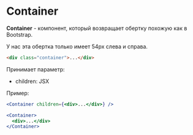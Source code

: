 # Container

**Container** - компонент, который возвращает обертку похожую как в Bootstrap.

У нас эта обертка только имеет 54px слева и справа.

```html
<div class="container">...</div>
```

Принимает параметр:

- children: JSX

Пример:

```jsx
<Container children={<div>...</div>} />
```

```jsx
<Container>
  <div>...</div>
</Container>
```
